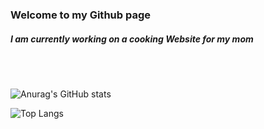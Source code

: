 
### Welcome to my Github page

##### I am currently working on a cooking Website for my mom

<br />
<br />



![Anurag's GitHub stats](https://github-readme-stats.vercel.app/api?username=eliaDr&show_icons=true&theme=dracula)

![Top Langs](https://github-readme-stats.vercel.app/api/top-langs/?username=eliaDr&layout=compact&theme=dracula)



